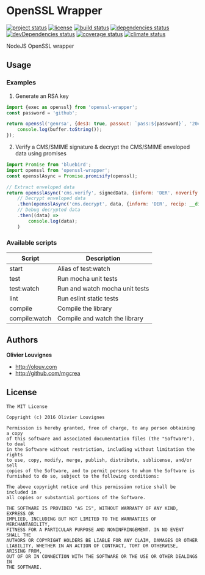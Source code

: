 # OpenSSL Wrapper

[![project status](https://img.shields.io/badge/status-stable-green.svg?style=flat)](https://github.com/mgcrea/node-openssl-wrapper) [![license](https://img.shields.io/github/license/mgcrea/node-openssl-wrapper.svg?style=flat)](https://tldrlegal.com/license/mit-license) [![build status](http://img.shields.io/travis/mgcrea/node-openssl-wrapper/master.svg?style=flat)](http://travis-ci.org/mgcrea/node-openssl-wrapper) [![dependencies status](https://img.shields.io/david/mgcrea/node-openssl-wrapper.svg?style=flat)](https://david-dm.org/mgcrea/node-openssl-wrapper) [![devDependencies status](https://img.shields.io/david/dev/mgcrea/node-openssl-wrapper.svg?style=flat)](https://david-dm.org/mgcrea/node-openssl-wrapper#info=devDependencies) [![coverage status](http://img.shields.io/codeclimate/coverage/github/mgcrea/node-openssl-wrapper.svg?style=flat)](https://codeclimate.com/github/mgcrea/node-openssl-wrapper) [![climate status](https://img.shields.io/codeclimate/github/mgcrea/node-openssl-wrapper.svg?style=flat)](https://codeclimate.com/github/mgcrea/node-openssl-wrapper)

NodeJS OpenSSL wrapper

## Usage

### Examples

1. Generate an RSA key

``` javascript
import {exec as openssl} from 'openssl-wrapper';
const password = 'github';

return openssl('genrsa', {des3: true, passout: `pass:${password}`, '2048': false}, function(err, buffer) {
	console.log(buffer.toString());
});
```

2. Verify a CMS/SMIME signature & decrypt the CMS/SMIME enveloped data using promises

``` javascript
import Promise from 'bluebird';
import openssl from 'openssl-wrapper';
const opensslAsync = Promise.promisify(openssl);

// Extract enveloped data
return opensslAsync('cms.verify', signedData, {inform: 'DER', noverify: true})
	// Decrypt enveloped data
	.then(opensslAsync('cms.decrypt', data, {inform: 'DER', recip: __dirname + '/myCertificate.crt', inkey: __dirname + '/myCertificate.key'}))
	// Debug decrypted data
	.then((data) =>
		console.log(data);
	)
```

### Available scripts

| **Script** | **Description** |
|----------|-------|
| start | Alias of test:watch |
| test | Run mocha unit tests |
| test:watch | Run and watch mocha unit tests |
| lint | Run eslint static tests |
| compile | Compile the library |
| compile:watch | Compile and watch the library |


## Authors

**Olivier Louvignes**

+ http://olouv.com
+ http://github.com/mgcrea


## License

```
The MIT License

Copyright (c) 2016 Olivier Louvignes

Permission is hereby granted, free of charge, to any person obtaining a copy
of this software and associated documentation files (the "Software"), to deal
in the Software without restriction, including without limitation the rights
to use, copy, modify, merge, publish, distribute, sublicense, and/or sell
copies of the Software, and to permit persons to whom the Software is
furnished to do so, subject to the following conditions:

The above copyright notice and this permission notice shall be included in
all copies or substantial portions of the Software.

THE SOFTWARE IS PROVIDED "AS IS", WITHOUT WARRANTY OF ANY KIND, EXPRESS OR
IMPLIED, INCLUDING BUT NOT LIMITED TO THE WARRANTIES OF MERCHANTABILITY,
FITNESS FOR A PARTICULAR PURPOSE AND NONINFRINGEMENT. IN NO EVENT SHALL THE
AUTHORS OR COPYRIGHT HOLDERS BE LIABLE FOR ANY CLAIM, DAMAGES OR OTHER
LIABILITY, WHETHER IN AN ACTION OF CONTRACT, TORT OR OTHERWISE, ARISING FROM,
OUT OF OR IN CONNECTION WITH THE SOFTWARE OR THE USE OR OTHER DEALINGS IN
THE SOFTWARE.
```
